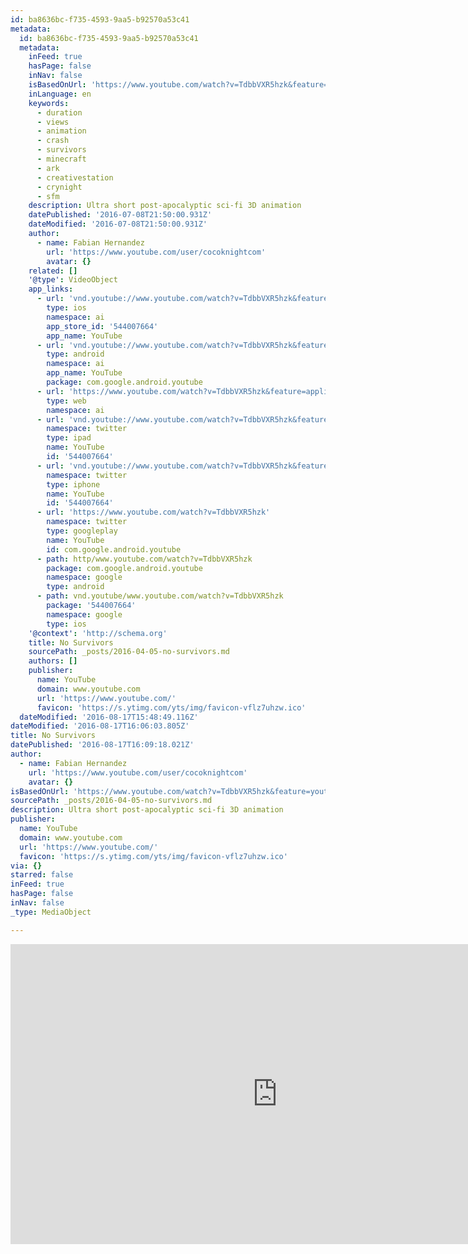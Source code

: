 ```yaml
---
id: ba8636bc-f735-4593-9aa5-b92570a53c41
metadata:
  id: ba8636bc-f735-4593-9aa5-b92570a53c41
  metadata:
    inFeed: true
    hasPage: false
    inNav: false
    isBasedOnUrl: 'https://www.youtube.com/watch?v=TdbbVXR5hzk&feature=youtu.be'
    inLanguage: en
    keywords:
      - duration
      - views
      - animation
      - crash
      - survivors
      - minecraft
      - ark
      - creativestation
      - crynight
      - sfm
    description: Ultra short post-apocalyptic sci-fi 3D animation
    datePublished: '2016-07-08T21:50:00.931Z'
    dateModified: '2016-07-08T21:50:00.931Z'
    author:
      - name: Fabian Hernandez
        url: 'https://www.youtube.com/user/cocoknightcom'
        avatar: {}
    related: []
    '@type': VideoObject
    app_links:
      - url: 'vnd.youtube://www.youtube.com/watch?v=TdbbVXR5hzk&feature=applinks'
        type: ios
        namespace: ai
        app_store_id: '544007664'
        app_name: YouTube
      - url: 'vnd.youtube://www.youtube.com/watch?v=TdbbVXR5hzk&feature=applinks'
        type: android
        namespace: ai
        app_name: YouTube
        package: com.google.android.youtube
      - url: 'https://www.youtube.com/watch?v=TdbbVXR5hzk&feature=applinks'
        type: web
        namespace: ai
      - url: 'vnd.youtube://www.youtube.com/watch?v=TdbbVXR5hzk&feature=applinks'
        namespace: twitter
        type: ipad
        name: YouTube
        id: '544007664'
      - url: 'vnd.youtube://www.youtube.com/watch?v=TdbbVXR5hzk&feature=applinks'
        namespace: twitter
        type: iphone
        name: YouTube
        id: '544007664'
      - url: 'https://www.youtube.com/watch?v=TdbbVXR5hzk'
        namespace: twitter
        type: googleplay
        name: YouTube
        id: com.google.android.youtube
      - path: http/www.youtube.com/watch?v=TdbbVXR5hzk
        package: com.google.android.youtube
        namespace: google
        type: android
      - path: vnd.youtube/www.youtube.com/watch?v=TdbbVXR5hzk
        package: '544007664'
        namespace: google
        type: ios
    '@context': 'http://schema.org'
    title: No Survivors
    sourcePath: _posts/2016-04-05-no-survivors.md
    authors: []
    publisher:
      name: YouTube
      domain: www.youtube.com
      url: 'https://www.youtube.com/'
      favicon: 'https://s.ytimg.com/yts/img/favicon-vflz7uhzw.ico'
  dateModified: '2016-08-17T15:48:49.116Z'
dateModified: '2016-08-17T16:06:03.805Z'
title: No Survivors
datePublished: '2016-08-17T16:09:18.021Z'
author:
  - name: Fabian Hernandez
    url: 'https://www.youtube.com/user/cocoknightcom'
    avatar: {}
isBasedOnUrl: 'https://www.youtube.com/watch?v=TdbbVXR5hzk&feature=youtu.be'
sourcePath: _posts/2016-04-05-no-survivors.md
description: Ultra short post-apocalyptic sci-fi 3D animation
publisher:
  name: YouTube
  domain: www.youtube.com
  url: 'https://www.youtube.com/'
  favicon: 'https://s.ytimg.com/yts/img/favicon-vflz7uhzw.ico'
via: {}
starred: false
inFeed: true
hasPage: false
inNav: false
_type: MediaObject

---
```

<iframe src="https://cdn.embedly.com/widgets/media.html?url=https%3A%2F%2Fwww.youtube.com%2Fwatch%3Fv%3DTdbbVXR5hzk%26feature%3Dyoutu.be&amp;src=https%3A%2F%2Fwww.youtube.com%2Fembed%2FTdbbVXR5hzk%3Ffeature%3Doembed&amp;type=text%2Fhtml&amp;key=b7d04c9b404c499eba89ee7072e1c4f7&amp;schema=youtube" width="854" height="480" scrolling="no" frameborder="0" allowfullscreen="allowfullscreen" style=""></iframe>